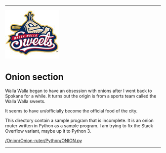
***

![/Onion/WallaWallaSweetsLogo.JPG](/Onion/WallaWallaSweetsLogo.JPG)

# Onion section

Walla Walla began to have an obsession with onions after I went back to Spokane for a while. It turns out the origin is from a sports team called the Walla Walla sweets.

It seems to have un/officially become the official food of the city.

This directory contain a sample program that is incomplete. It is an onion router written in Python as a sample program. I am trying to fix the Stack Overflow variant, maybe up it to Python 3.

[/Onion/Onion-ruter/Python/ONION.py](Onion-router/Python)

***
